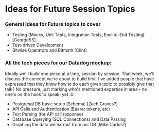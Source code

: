 # Ideas for Future Session Topics

### General Ideas for Future topics to cover
- Testing (Mocks, Unit Tests, Integration Tests, End-to-End Testing) [GeorgeSS]
- Test-driven Development
- Bitwise Operators and Bitmath [Clint]

### All the tech pieces for our Datadog mockup: 
Ideally we'll build one piece at a time, session by session. That week, we'll discuss the concept we're about to build first. I've added people that have expressed that they know how to do each given topic to possibly give that talk? No pressure,  just marking who's mentioned expertise in area - no one's on the hook to speak, yet :D

- Postgresql DB basic setup (Schema) [Zach Groves?]
- API Calls and Authentication (Bearer tokens, etc)
- Text Parsing (for API call response)
- Database Querying (SQL Connections) and Data Parsing
- Graphing the data we extract from our DB [Mike Carlos?]
